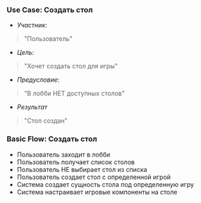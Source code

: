 ### Use Case: Создать стол
- *Участник*: 
> "Пользователь"
- *Цель*: 
> "Хочет создать стол для игры"
- *Предусловие*:
> "В лобби НЕТ доступных столов"
- *Результат*
> "Стол создан"
### Basic Flow: Создать стол
* Пользователь заходит в лобби
* Пользователь получает список столов
* Пользователь НЕ выбирает стол из списка
* Пользователь создает стол с определенной игрой
* Система создает сущность стола под определенную игру
* Система настраивает игровые компоненты на столе